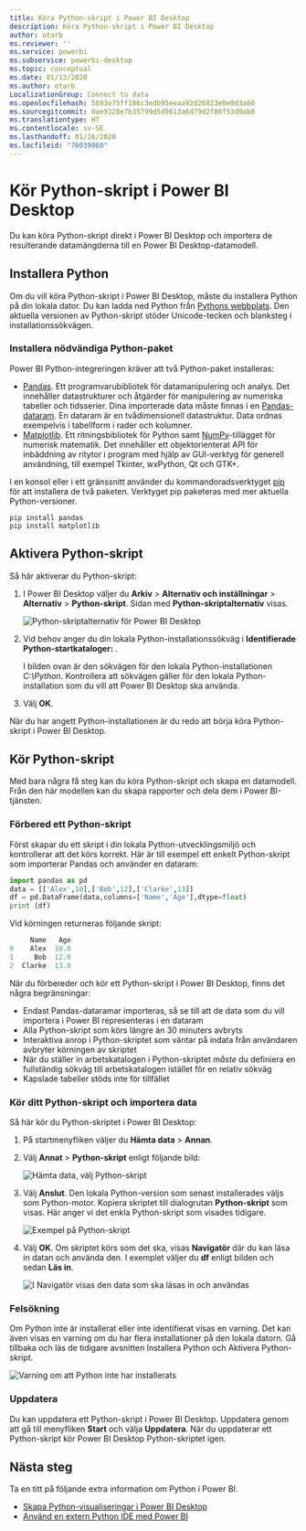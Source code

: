 ```yaml
---
title: Köra Python-skript i Power BI Desktop
description: Köra Python-skript i Power BI Desktop
author: otarb
ms.reviewer: ''
ms.service: powerbi
ms.subservice: powerbi-desktop
ms.topic: conceptual
ms.date: 01/13/2020
ms.author: otarb
LocalizationGroup: Connect to data
ms.openlocfilehash: 5693e75ff186c3edb95eeaa92d26823e0e0d3a60
ms.sourcegitcommit: 0ae9328e7b35799d5d9613a6d79d2f86f53d9ab0
ms.translationtype: HT
ms.contentlocale: sv-SE
ms.lasthandoff: 01/16/2020
ms.locfileid: "76039060"
---
```

# <a name="run-python-scripts-in-power-bi-desktop"></a>Kör Python-skript i Power BI Desktop

Du kan köra Python-skript direkt i Power BI Desktop och importera de resulterande datamängderna till en Power BI Desktop-datamodell.

## <a name="install-python"></a>Installera Python

Om du vill köra Python-skript i Power BI Desktop, måste du installera Python på din lokala dator. Du kan ladda ned Python från [Pythons webbplats](https://www.python.org/). Den aktuella versionen av Python-skript stöder Unicode-tecken och blanksteg i installationssökvägen.

### <a name="install-required-python-packages"></a>Installera nödvändiga Python-paket

Power BI Python-integreringen kräver att två Python-paket installeras:

* [Pandas](https://pandas.pydata.org/). Ett programvarubibliotek för datamanipulering och analys. Det innehåller datastrukturer och åtgärder för manipulering av numeriska tabeller och tidsserier. Dina importerade data måste finnas i en [Pandas-dataram](https://www.tutorialspoint.com/python_pandas/python_pandas_dataframe.htm). En dataram är en tvådimensionell datastruktur. Data ordnas exempelvis i tabellform i rader och kolumner.
* [Matplotlib](https://matplotlib.org/). Ett ritningsbibliotek för Python samt [NumPy](https://www.numpy.org/)-tillägget för numerisk matematik. Det innehåller ett objektorienterat API för inbäddning av ritytor i program med hjälp av GUI-verktyg för generell användning, till exempel Tkinter, wxPython, Qt och GTK+.

I en konsol eller i ett gränssnitt använder du kommandoradsverktyget [pip](https://pip.pypa.io/en/stable/) för att installera de två paketen. Verktyget pip paketeras med mer aktuella Python-versioner.

```CMD
pip install pandas
pip install matplotlib
```

## <a name="enable-python-scripting"></a>Aktivera Python-skript

Så här aktiverar du Python-skript:

1. I Power BI Desktop väljer du **Arkiv** > **Alternativ och inställningar** > **Alternativ** > **Python-skript**. Sidan med **Python-skriptalternativ** visas.

   ![Python-skriptalternativ för Power BI Desktop](media/desktop-python-scripts/python-scripts-7.png)

1. Vid behov anger du din lokala Python-installationssökväg i **Identifierade Python-startkataloger:** .

   I bilden ovan är den sökvägen för den lokala Python-installationen *C:\Python*. Kontrollera att sökvägen gäller för den lokala Python-installation som du vill att Power BI Desktop ska använda.

1. Välj **OK**.

När du har angett Python-installationen är du redo att börja köra Python-skript i Power BI Desktop.

## <a name="run-python-scripts"></a>Kör Python-skript

Med bara några få steg kan du köra Python-skript och skapa en datamodell. Från den här modellen kan du skapa rapporter och dela dem i Power BI-tjänsten.

### <a name="prepare-a-python-script"></a>Förbered ett Python-skript

Först skapar du ett skript i din lokala Python-utvecklingsmiljö och kontrollerar att det körs korrekt. Här är till exempel ett enkelt Python-skript som importerar Pandas och använder en dataram:

```python
import pandas as pd
data = [['Alex',10],['Bob',12],['Clarke',13]]
df = pd.DataFrame(data,columns=['Name','Age'],dtype=float)
print (df)
```

Vid körningen returneras följande skript:

```python
     Name   Age
0    Alex  10.0
1     Bob  12.0
2  Clarke  13.0
```

När du förbereder och kör ett Python-skript i Power BI Desktop, finns det några begränsningar:

* Endast Pandas-dataramar importeras, så se till att de data som du vill importera i Power BI representeras i en dataram
* Alla Python-skript som körs längre än 30 minuters avbryts
* Interaktiva anrop i Python-skriptet som väntar på indata från användaren avbryter körningen av skriptet
* När du ställer in arbetskatalogen i Python-skriptet *måste* du definiera en fullständig sökväg till arbetskatalogen istället för en relativ sökväg
* Kapslade tabeller stöds inte för tillfället

### <a name="run-your-python-script-and-import-data"></a>Kör ditt Python-skript och importera data

Så här kör du Python-skriptet i Power BI Desktop:

1. På startmenyfliken väljer du **Hämta data** > **Annan**.

1. Välj **Annat** > **Python-skript** enligt följande bild:

   ![Hämta data, välj Python-skript](media/desktop-python-scripts/python-scripts-1.png)

1. Välj **Anslut**. Den lokala Python-version som senast installerades väljs som Python-motor. Kopiera skriptet till dialogrutan **Python-skript** som visas. Här anger vi det enkla Python-skript som visades tidigare.

   ![Exempel på Python-skript](media/desktop-python-scripts/python-scripts-6.png)

1. Välj **OK**. Om skriptet körs som det ska, visas **Navigatör** där du kan läsa in datan och använda den. I exemplet väljer du **df** enligt bilden och sedan **Läs in**.

   ![I Navigatör visas den data som ska läsas in och användas](media/desktop-python-scripts/python-scripts-5.png) 

### <a name="troubleshooting"></a>Felsökning

Om Python inte är installerat eller inte identifierat visas en varning. Det kan även visas en varning om du har flera installationer på den lokala datorn. Gå tillbaka och läs de tidigare avsnitten Installera Python och Aktivera Python-skript.

![Varning om att Python inte har installerats](media/desktop-python-scripts/python-scripts-3.png)

### <a name="refresh"></a>Uppdatera

Du kan uppdatera ett Python-skript i Power BI Desktop. Uppdatera genom att gå till menyfliken **Start** och välja **Uppdatera**. När du uppdaterar ett Python-skript kör Power BI Desktop Python-skriptet igen.

## <a name="next-steps"></a>Nästa steg

Ta en titt på följande extra information om Python i Power BI.

* [Skapa Python-visualiseringar i Power BI Desktop](desktop-python-visuals.md)
* [Använd en extern Python IDE med Power BI](desktop-python-ide.md)

